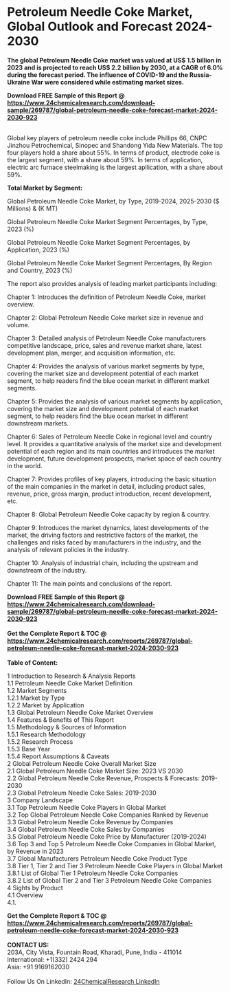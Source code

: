 <h1>Petroleum Needle Coke Market, Global Outlook and Forecast 2024-2030</h1><p><strong>The global Petroleum Needle Coke market was valued at US$ 1.5 billion in 2023 and is projected to reach US$ 2.2 billion by 2030, at a CAGR of 6.0% during the forecast period. The influence of COVID-19 and the Russia-Ukraine War were considered while estimating market sizes.</strong></p><p>
</p><p></p><div><b>Download FREE Sample of this Report @ 
            <a href="https://www.24chemicalresearch.com/download-sample/269787/global-petroleum-needle-coke-forecast-market-2024-2030-923">
            https://www.24chemicalresearch.com/download-sample/269787/global-petroleum-needle-coke-forecast-market-2024-2030-923</a></b></div><br><p>
</p><p></p><p>
</p><p></p><p>
</p><p>Global key players of petroleum needle coke include Phillips 66, CNPC Jinzhou Petrochemical, Sinopec and Shandong Yida New Materials. The top four players hold a share about 55%. In terms of product, electrode coke is the largest segment, with a share about 59%. In terms of application, electric arc furnace steelmaking is the largest apllication, with a share about 59%.</p><p>
</p><p>
<strong>Total Market by Segment:</strong></p><p>
Global Petroleum Needle Coke Market, by Type, 2019-2024, 2025-2030 ($ Millions) &amp; (K MT)</p><p>
Global Petroleum Needle Coke Market Segment Percentages, by Type, 2023 (%)</p><p>
</p><p>
Global Petroleum Needle Coke Market Segment Percentages, by Application, 2023 (%)</p><p>
</p><p>
Global Petroleum Needle Coke Market Segment Percentages, By Region and Country, 2023 (%)</p><p>
</p><p>
</p><p></p><p>
The report also provides analysis of leading market participants including:</p><p>
</p><p>
</p><p>
Chapter 1: Introduces the definition of Petroleum Needle Coke, market overview.</p><p>
Chapter 2: Global Petroleum Needle Coke market size in revenue and volume.</p><p>
Chapter 3: Detailed analysis of Petroleum Needle Coke manufacturers competitive landscape, price, sales and revenue market share, latest development plan, merger, and acquisition information, etc.</p><p>
Chapter 4: Provides the analysis of various market segments by type, covering the market size and development potential of each market segment, to help readers find the blue ocean market in different market segments.</p><p>
Chapter 5: Provides the analysis of various market segments by application, covering the market size and development potential of each market segment, to help readers find the blue ocean market in different downstream markets.</p><p>
Chapter 6: Sales of Petroleum Needle Coke in regional level and country level. It provides a quantitative analysis of the market size and development potential of each region and its main countries and introduces the market development, future development prospects, market space of each country in the world.</p><p>
Chapter 7: Provides profiles of key players, introducing the basic situation of the main companies in the market in detail, including product sales, revenue, price, gross margin, product introduction, recent development, etc.</p><p>
Chapter 8: Global Petroleum Needle Coke capacity by region &amp; country.</p><p>
Chapter 9: Introduces the market dynamics, latest developments of the market, the driving factors and restrictive factors of the market, the challenges and risks faced by manufacturers in the industry, and the analysis of relevant policies in the industry.</p><p>
Chapter 10: Analysis of industrial chain, including the upstream and downstream of the industry.</p><p>
Chapter 11: The main points and conclusions of the report.</p><div><b>Download FREE Sample of this Report @ 
            <a href="https://www.24chemicalresearch.com/download-sample/269787/global-petroleum-needle-coke-forecast-market-2024-2030-923">
            https://www.24chemicalresearch.com/download-sample/269787/global-petroleum-needle-coke-forecast-market-2024-2030-923</a></b></div><br><div><b>Get the Complete Report & TOC @ 
            <a href="https://www.24chemicalresearch.com/reports/269787/global-petroleum-needle-coke-forecast-market-2024-2030-923">
            https://www.24chemicalresearch.com/reports/269787/global-petroleum-needle-coke-forecast-market-2024-2030-923</a></b></div><br>
            <b>Table of Content:</b><p>1 Introduction to Research & Analysis Reports<br />
    1.1 Petroleum Needle Coke Market Definition<br />
    1.2 Market Segments<br />
        1.2.1 Market by Type<br />
        1.2.2 Market by Application<br />
    1.3 Global Petroleum Needle Coke Market Overview<br />
    1.4 Features & Benefits of This Report<br />
    1.5 Methodology & Sources of Information<br />
        1.5.1 Research Methodology<br />
        1.5.2 Research Process<br />
        1.5.3 Base Year<br />
        1.5.4 Report Assumptions & Caveats<br />
2 Global Petroleum Needle Coke Overall Market Size<br />
    2.1 Global Petroleum Needle Coke Market Size: 2023 VS 2030<br />
    2.2 Global Petroleum Needle Coke Revenue, Prospects & Forecasts: 2019-2030<br />
    2.3 Global Petroleum Needle Coke Sales: 2019-2030<br />
3 Company Landscape<br />
    3.1 Top Petroleum Needle Coke Players in Global Market<br />
    3.2 Top Global Petroleum Needle Coke Companies Ranked by Revenue<br />
    3.3 Global Petroleum Needle Coke Revenue by Companies<br />
    3.4 Global Petroleum Needle Coke Sales by Companies<br />
    3.5 Global Petroleum Needle Coke Price by Manufacturer (2019-2024)<br />
    3.6 Top 3 and Top 5 Petroleum Needle Coke Companies in Global Market, by Revenue in 2023<br />
    3.7 Global Manufacturers Petroleum Needle Coke Product Type<br />
    3.8 Tier 1, Tier 2 and Tier 3 Petroleum Needle Coke Players in Global Market<br />
        3.8.1 List of Global Tier 1 Petroleum Needle Coke Companies<br />
        3.8.2 List of Global Tier 2 and Tier 3 Petroleum Needle Coke Companies<br />
4 Sights by Product<br />
    4.1 Overview<br />
        4.1.</p><div><b>Get the Complete Report & TOC @ 
            <a href="https://www.24chemicalresearch.com/reports/269787/global-petroleum-needle-coke-forecast-market-2024-2030-923">
            https://www.24chemicalresearch.com/reports/269787/global-petroleum-needle-coke-forecast-market-2024-2030-923</a></b></div><br><b>CONTACT US:</b><br>
            203A, City Vista, Fountain Road, Kharadi, Pune, India - 411014<br>
            International: +1(332) 2424 294<br>
            Asia: +91 9169162030 <br><br>
            Follow Us On LinkedIn: <a href="https://www.linkedin.com/company/24chemicalresearch/">24ChemicalResearch LinkedIn</a>